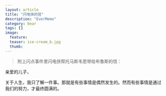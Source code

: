 ```yaml
---
layout: article
title: "闪电侠的信"
description: "EverMemo"
category: bear
tags: []
image:
  feature:
  teaser: ice-cream_b.jpg
  thumb:
---
```



> 附上闪点事件里闪电侠帮托马斯韦恩带给布鲁斯的信：
>
亲爱的儿子，
>
关于人生，我只了解一件事。那就是有些事情是偶然发生的。然而有些事情是通过我们的努力，才最终圆满的。
